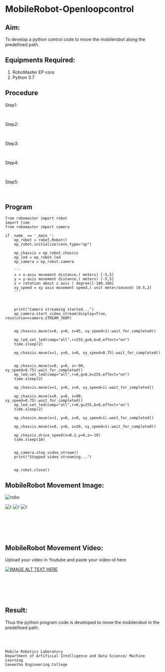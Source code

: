 # MobileRobot-Openloopcontrol
## Aim:

To develop a python control code to move the mobilerobot along the predefined path.

## Equipments Required:
1. RoboMaster EP core
2. Python 3.7

## Procedure

Step1:

<br/>

Step2:

<br/>

Step3:

<br/>

Step4:

<br/>

Step5:

<br/>

## Program
```
from robomaster import robot
import time
from robomaster import camera

if _name_ == '_main_':
    ep_robot = robot.Robot()
    ep_robot.initialize(conn_type="ap")

    ep_chassis = ep_robot.chassis
    ep_led = ep_robot.led
    ep_camera = ep_robot.camera

    '''
    x = x-axis movement distance,( meters) [-5,5]
    y = y-axis movement distance,( meters) [-5,5]
    z = rotation about z axis ( degree)[-180,180]
    xy_speed = xy axis movement speed,( unit meter/second) [0.5,2]
    '''

   

    print("Camera streaming started...")
    ep_camera.start_video_stream(display=True, resolution=camera.STREAM_360P)  


    ep_chassis.move(x=0, y=0, z=45, xy_speed=1).wait_for_completed()

    ep_led.set_led(comp="all",r=255,g=0,b=0,effect="on")   
    time.sleep(2)

    ep_chassis.move(x=1, y=0, z=0, xy_speed=0.75).wait_for_completed()

    
    ep_chassis.move(x=0, y=0, z=-90, xy_speed=0.75).wait_for_completed()
    ep_led.set_led(comp="all",r=0,g=0,b=255,effect="on")   
    time.sleep(2)

    ep_chassis.move(x=1, y=0, z=0, xy_speed=1).wait_for_completed()

    ep_chassis.move(x=0, y=0, z=90, xy_speed=0.75).wait_for_completed()
    ep_led.set_led(comp="all",r=0,g=255,b=0,effect="on")   
    time.sleep(2)

    ep_chassis.move(x=1, y=0, z=0, xy_speed=1).wait_for_completed()

    ep_chassis.move(x=0, y=0, z=20, xy_speed=1).wait_for_completed()

    ep_chassis.drive_speed(x=0.2,y=0,z=-10)
    time.sleep(10)

   
    ep_camera.stop_video_stream()
    print("Stopped video streaming...")   

   
    ep_robot.close()
```

## MobileRobot Movement Image:

![robo](./img/robomaster.png)

![r](robo_1.png) ![r](robo_2.png)
![r](robo_3.png)


<br/>
<br/>
<br/>
<br/>

## MobileRobot Movement Video:

Upload your video in Youtube and paste your video-id here

[![IMAGE ALT TEXT HERE](https://img.youtube.com/vi/YOUTUBE_VIDEO_ID_HERE/0.jpg)](https://www.youtube.com/watch?v=YOUTUBE_VIDEO_ID_HERE)

<br/>
<br/>
<br/>
<br/>

## Result:
Thus the python program code is developed to move the mobilerobot in the predefined path.


<br/>
<br/>

```
Mobile Robotics Laboratory
Department of Artificial Intelligence and Data Science/ Machine Learning
Saveetha Engineering College
```
